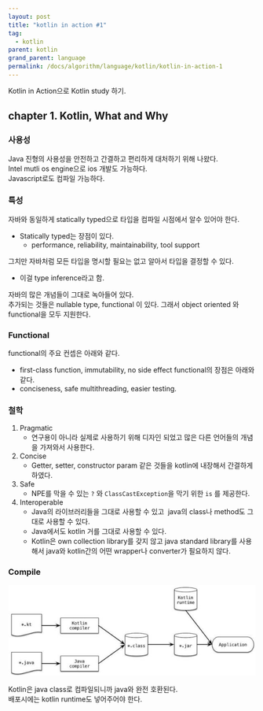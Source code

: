 ```yaml
---
layout: post
title: "kotlin in action #1"
tag:
  - kotlin
parent: kotlin
grand_parent: language
permalink: /docs/algorithm/language/kotlin/kotlin-in-action-1
---
```


Kotlin in Action으로 Kotlin study 하기.  

## chapter 1. Kotlin, What and Why


### 사용성
Java 진형의 사용성을 안전하고 간결하고 편리하게 대처하기 위해 나왔다.  
Intel mutli os engine으로 ios 개발도 가능하다.  
Javascript로도 컴파일 가능하다.  

### 특성
자바와 동일하게 statically typed으로 타입을 컴파일 시점에서 알수 있어야 한다.  
- Statically typed는 장점이 있다.
    - performance, reliability, maintainability, tool support  

그치만 자바처럼 모든 타입을 명시할 필요는 없고 알아서 타입을 결정할 수 있다.  
- 이걸 type inference라고 함.  

자바의 많은 개념들이 그대로 녹아들어 있다.  
추가되는 것들은 nullable type, functional 이 있다.
그래서 object oriented 와 functional을 모두 지원한다.  

### Functional

functional의 주요 컨셉은 아래와 같다.
- first-class function, immutability, no side effect
functional의 장점은 아래와 같다.
- conciseness, safe multithreading, easier testing. 

### 철학

1. Pragmatic
   - 연구용이 아니라 실제로 사용하기 위해 디자인 되었고 많은 다른 언어들의 개념을 가져와서 사용한다.
2. Concise
   - Getter, setter, constructor param 같은 것들을 kotlin에 내장해서 간결하게 하였다.
3. Safe
   - NPE를 막을 수 있는 `?` 와 `ClassCastException`을 막기 위한 `is` 를 제공한다.
4. Interoperable
   - Java의 라이브러리들을 그대로 사용할 수 있고  java의 class나 method도 그대로 사용할 수 있다.
   - Java에서도 kotlin 거를 그대로 사용할 수 있다.
   - Kotlin은 own collection library를 갖지 않고 java standard library를 사용해서 java와 kotlin간의 어떤 wrapper나 converter가 필요하지 않다. 

### Compile

![kotlin-compile](/images/post/kotlin_in_action/1_1.jpg)

Kotlin은 java class로 컴파일되니까 java와 완전 호환된다.  
배포시에는 kotlin runtime도 넣어주어야 한다.